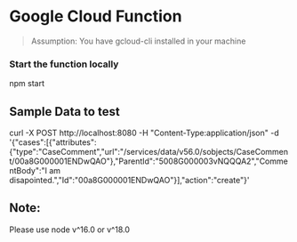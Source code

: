 # Google Cloud Function

> Assumption: You have gcloud-cli installed in your machine

### Start the function locally

npm start

## Sample Data to test

curl -X POST http://localhost:8080 -H "Content-Type:application/json"  -d '{"cases":[{"attributes":{"type":"CaseComment","url":"/services/data/v56.0/sobjects/CaseComment/00a8G000001ENDwQAO"},"ParentId":"5008G000003vNQQQA2","CommentBody":"I am disapointed.","Id":"00a8G000001ENDwQAO"}],"action":"create"}'

## Note:

Please use node v^16.0 or v^18.0